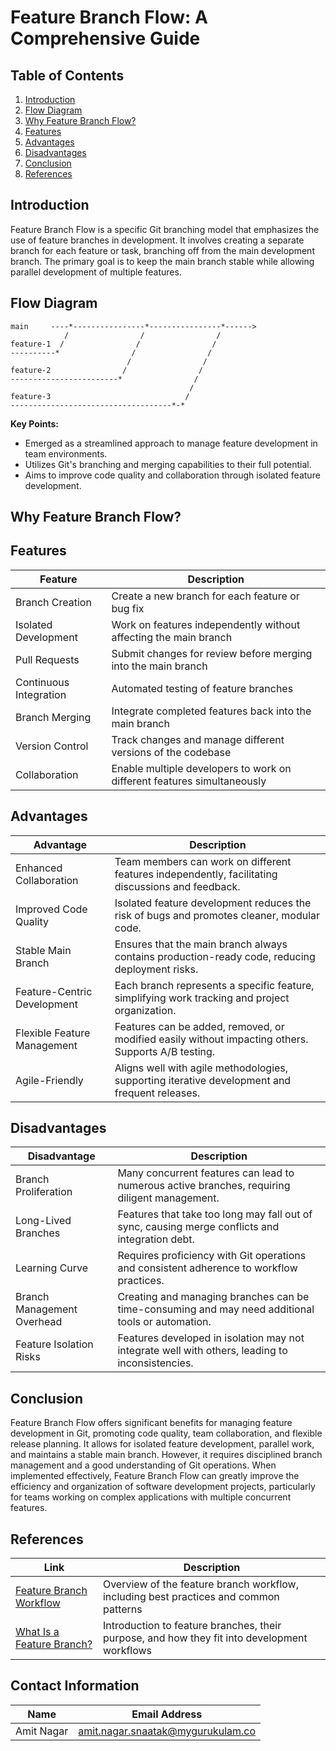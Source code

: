 # Feature Branch Flow: A Comprehensive Guide

## Table of Contents

1. [Introduction](#introduction)
2. [Flow Diagram](#flow-diagram)
3. [Why Feature Branch Flow?](#why-feature-branch-flow)
4. [Features](#features)
5. [Advantages](#advantages)
6. [Disadvantages](#disadvantages)
7. [Conclusion](#conclusion)
8. [References](#references)

## Introduction

Feature Branch Flow is a specific Git branching model that emphasizes the use of feature branches in development. It involves creating a separate branch for each feature or task, branching off from the main development branch. The primary goal is to keep the main branch stable while allowing parallel development of multiple features.

## Flow Diagram

```
main     ----*----------------*----------------*------>
            /                /                /
feature-1  /                /                /
----------*                /                /
                          /                /
feature-2                /                /
------------------------*                /
                                        /
feature-3                              /
------------------------------------*-*
```

**Key Points:**
- Emerged as a streamlined approach to manage feature development in team environments.
- Utilizes Git's branching and merging capabilities to their full potential.
- Aims to improve code quality and collaboration through isolated feature development.

## Why Feature Branch Flow?

## Features

| Feature | Description |
|---------|-------------|
| Branch Creation | Create a new branch for each feature or bug fix |
| Isolated Development | Work on features independently without affecting the main branch |
| Pull Requests | Submit changes for review before merging into the main branch |
| Continuous Integration | Automated testing of feature branches |
| Branch Merging | Integrate completed features back into the main branch |
| Version Control | Track changes and manage different versions of the codebase |
| Collaboration | Enable multiple developers to work on different features simultaneously |

## Advantages

| Advantage | Description |
|-----------|-------------|
| Enhanced Collaboration | Team members can work on different features independently, facilitating discussions and feedback. |
| Improved Code Quality | Isolated feature development reduces the risk of bugs and promotes cleaner, modular code. |
| Stable Main Branch | Ensures that the main branch always contains production-ready code, reducing deployment risks. |
| Feature-Centric Development | Each branch represents a specific feature, simplifying work tracking and project organization. |
| Flexible Feature Management | Features can be added, removed, or modified easily without impacting others. Supports A/B testing. |
| Agile-Friendly | Aligns well with agile methodologies, supporting iterative development and frequent releases. |

## Disadvantages

| Disadvantage | Description |
|--------------|-------------|
| Branch Proliferation | Many concurrent features can lead to numerous active branches, requiring diligent management. |
| Long-Lived Branches | Features that take too long may fall out of sync, causing merge conflicts and integration debt. |
| Learning Curve | Requires proficiency with Git operations and consistent adherence to workflow practices. |
| Branch Management Overhead | Creating and managing branches can be time-consuming and may need additional tools or automation. |
| Feature Isolation Risks | Features developed in isolation may not integrate well with others, leading to inconsistencies. |

## Conclusion

Feature Branch Flow offers significant benefits for managing feature development in Git, promoting code quality, team collaboration, and flexible release planning. It allows for isolated feature development, parallel work, and maintains a stable main branch. However, it requires disciplined branch management and a good understanding of Git operations. When implemented effectively, Feature Branch Flow can greatly improve the efficiency and organization of software development projects, particularly for teams working on complex applications with multiple concurrent features.

## References

| Link | Description |
|------|-------------|
| [Feature Branch Workflow](https://www.atlassian.com/git/tutorials/comparing-workflows/feature-branch-workflow) | Overview of the feature branch workflow, including best practices and common patterns |
| [What Is a Feature Branch?](https://www.bunnyshell.com/blog/what-is-a-feature-branch/) | Introduction to feature branches, their purpose, and how they fit into development workflows |


## Contact Information
| Name | Email Address |
|:----:|:-------------:|
| Amit Nagar | amit.nagar.snaatak@mygurukulam.co |
